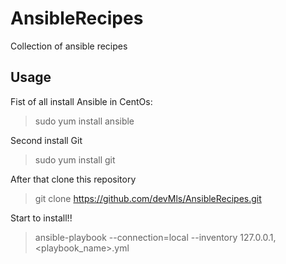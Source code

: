 # AnsibleRecipes
Collection of ansible recipes

## Usage
Fist of all install Ansible in CentOs:
>sudo yum install ansible

Second install Git
>sudo yum install git

After that clone this repository
>git clone https://github.com/devMls/AnsibleRecipes.git

Start to install!!
>ansible-playbook --connection=local --inventory 127.0.0.1, <playbook_name>.yml
